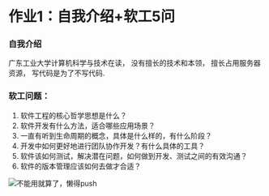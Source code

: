 # 作业1：自我介绍+软工5问
### 自我介绍
广东工业大学计算机科学与技术在读，
没有擅长的技术和本领，
擅长占用服务器资源，
写代码是为了不写代码.

### 软工问题：
1. 软件工程的核心哲学思想是什么？
2. 软件开发有什么方法，适合哪些应用场景？
3. 一直有听到生命周期的概念，具体是什么样的，有什么阶段？
4. 开发中如何更好地进行团队协作开发？有什么具体的工具？
5. 软件该如何测试，解决潜在问题，如何做到开发、测试之间的有效沟通？
6. 软件的版本管理应该如何去做才合适？


![不能用就算了，懒得push](https://img2023.cnblogs.com/blog/3270540/202309/3270540-20230901173154451-1224493067.jpg)


<!--
**FHTHomeworkAtgdut/FHTHomeworkAtgdut** is a ✨ _special_ ✨ repository because its `README.md` (this file) appears on your GitHub profile.

Here are some ideas to get you started:

- 🔭 I’m currently working on ...
- 🌱 I’m currently learning ...
- 👯 I’m looking to collaborate on ...
- 🤔 I’m looking for help with ...
- 💬 Ask me about ...
- 📫 How to reach me: ...
- 😄 Pronouns: ...
- ⚡ Fun fact: ...
-->
